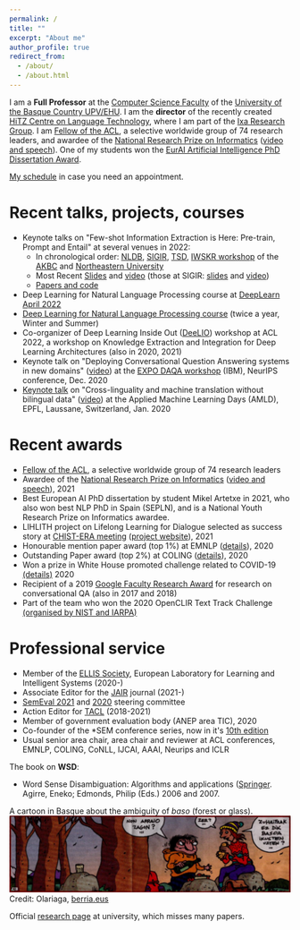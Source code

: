```yaml
---
permalink: /
title: ""
excerpt: "About me"
author_profile: true
redirect_from: 
  - /about/
  - /about.html
---
```


I am a **Full Professor** at the [Computer Science Faculty](https://www.ehu.eus/eu/web/informatika-fakultatea) of the [University of the Basque Country UPV/EHU](http://www.ehu.eus). I am the **director** of the recently created [HiTZ Centre on Language Technology](http://hitz.eus), where I am part of the [Ixa Research Group](http://ixa.eus). I am [Fellow of the ACL](https://www.aclweb.org/portal/content/acl-fellows-2021), a selective worldwide group of 74 research leaders, and awardee of the [National Research Prize on Informatics](https://www.fbbva.es/premios/premios-investigacion-sociedad-cientifica-informatica-espana-fundacion-bbva-2021/#galardonados) ([video and speech](https://www.fbbva.es/galardonados/eneko-agirre/)). One of my students won the [EurAI Artificial Intelligence PhD Dissertation Award](https://www.eurai.org/award/mikel-artexte).   

<!-- I collaborate with the [Udako Euskal Unibertsitatea](http://ueu.eus/). -->

[My schedule](http://ixa2.si.ehu.eus/eneko/00-enekobusyfree.html) in case you need an appointment.


Recent talks, projects, courses
======
*   Keynote talks on "Few-shot Information Extraction is Here: Pre-train, Prompt and Entail" at several venues in 2022:
    *  In chronological order: [NLDB](https://nldb2022.prhlt.upv.es/#speakers-section), [SIGIR](https://sigir.org/sigir2022/program/keynotes/),  [TSD](https://www.tsdconference.org/tsd2022/), [IWSKR workshop](https://iwskr.github.io/) of the [AKBC](https://www.akbc.ws/2022/) and [Northeastern University](https://ai.northeastern.edu/eai-seminar-series/)
    *  Most Recent [Slides](https://hitz.eus/eneko/tmp/FewShotIE.northeastern.pdf) and [video](https://www.youtube.com/watch?v=ADWyiyUPgnw) (those at SIGIR: [slides](https://hitz.eus/eneko/tmp/sigir2022keynote.pdf) and [video](https://player.vimeo.com/video/747940621?h=43626a6276)) <!-- https://youtu.be/XfsZxyds_xE at TSD -->
    *  [Papers and code](https://github.com/osainz59/Ask2Transformers) 
    <!-- *  A shorter version at the [IWSKR workshop](https://iwskr.github.io/) of the [AKBC](https://www.akbc.ws/2022/) conference -->
*   Deep Learning for Natural Language Processing course at [DeepLearn April 2022](https://irdta.eu/deeplearn/2022sp/)
*   [Deep Learning for Natural Language Processing course](http://ixa.eus/dl4nlp) (twice a year, Winter and Summer)
*   Co-organizer of Deep Learning Inside Out ([DeeLIO](https://sites.google.com/view/deelio-ws/)) workshop at ACL 2022, a workshop on Knowledge Extraction and Integration for Deep Learning Architectures (also in 2020, 2021)
*   Keynote talk on "Deploying Conversational Question Answering systems in new domains" ([video](https://slideslive.com/38943532/deploying-conversational-question-answering-systems-in-new-domains)) at the [EXPO DAQA workshop](https://neurips.cc/ExpoConferences/2020/workshop/20242) (IBM), NeurIPS conference, Dec. 2020
*   [Keynote talk](https://appliedmldays.org/events/amld-epfl-2020/tracks/ai-nlp/) on "Cross-linguality and machine translation without bilingual data" ([video](https://youtu.be/RHXcqxYUFME)) at the Applied Machine Learning Days (AMLD), EPFL, Laussane, Switzerland, Jan. 2020  


Recent awards
======
*   [Fellow of the ACL](https://www.aclweb.org/portal/content/acl-fellows-2021), a selective worldwide group of 74 research leaders
*   Awardee of the [National Research Prize on Informatics](https://www.fbbva.es/premios/premios-investigacion-sociedad-cientifica-informatica-espana-fundacion-bbva-2021/#galardonados) ([video and speech](https://www.fbbva.es/galardonados/eneko-agirre/)), 2021
*   Best European AI PhD dissertation by student Mikel Artetxe in 2021, who also won best NLP PhD in Spain (SEPLN), and is a National Youth Research Prize on Informatics awardee.
*   LIHLITH project on Lifelong Learning for Dialogue selected as success story at [CHIST-ERA meeting](https://www.chistera.eu/news/chist-era-projects-seminar-2021-had-good-turnout) ([project website](http://www.ixa.eus/lihlith/)), 2021
*   Honourable mention paper award (top 1%) at EMNLP ([details](https://2020.emnlp.org/blog/2020-11-19-best-papers)), 2020
*   Outstanding Paper award (top 2%) at COLING ([details](https://coling2020.org/)), 2020
*   Won a prize in White House promoted challenge related to COVID-19 [(details)](http://www.ehu.eus/ehusfera/ixa/2020/05/07/ixa-awarded-in-the-artificial-intelligence-competition-related-to-covid-19-disease/) 2020
*   Recipient of a 2019 [Google Faculty Research Award](https://ai.google/research/outreach/faculty-research-awards/) for research on conversational QA (also in 2017 and 2018)
*   Part of the team who won the 2020 OpenCLIR Text Track Challenge [(organised by NIST and IARPA)](https://twitter.com/IARPAnews/status/1192855406890094596)



Professional service
======
*   Member of the [ELLIS Society](https://ellis.eu/), European Laboratory for Learning and Intelligent Systems (2020-)
*   Associate Editor for the [JAIR](https://www.jair.org/) journal (2021-)
*   [SemEval 2021](https://semeval.github.io/SemEval2021/) and [2020](http://alt.qcri.org/semeval2020) steering committee
*   Action Editor for [TACL](http://www.transacl.org/) (2018-2021)
*   Member of government evaluation body (ANEP area TIC), 2020
*   Co-founder of the \*SEM conference series, now in it's [10th edition](https://sites.google.com/view/starsem2021/home)
*   Usual senior area chair, area chair and reviewer at ACL conferences, EMNLP, COLING, CoNLL, IJCAI, AAAI, Neurips and ICLR


The book on **WSD**:
*	Word Sense Disambiguation: Algorithms and applications ([Springer](https://www.springer.com/gp/book/9781402048081#otherversion=9781402068706). Agirre, Eneko; Edmonds, Philip (Eds.) 2006 and 2007. 

A cartoon in Basque about the ambiguity of *baso* (forest or glass). 
![Cartoon](images/zaki-baso.jpg?raw=true)
Credit: Olariaga, [berria.eus](https://berria.eus)

Official [research page](https://ekoizpen-zientifikoa.ehu.eus/investigadores/127147/detalle?lang=en) at university, which misses many papers.
